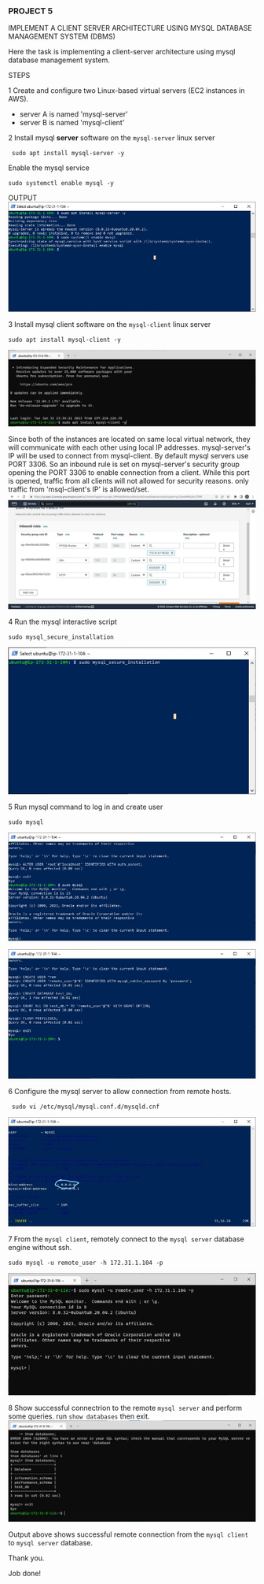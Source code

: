 ### PROJECT 5

IMPLEMENT A CLIENT SERVER ARCHITECTURE USING MYSQL DATABASE MANAGEMENT SYSTEM (DBMS)

Here the task is implementing a client-server architecture using mysql database management system.

STEPS

1 Create and configure two Linux-based virtual servers (EC2 instances in AWS).

 - server A is named 'mysql-server'
 - server B is named 'mysql-client'

2 Install mysql **server** software on the `mysql-server` linux server

 ```
  sudo apt install mysql-server -y
 ```

Enable the mysql service
 
```
sudo systemctl enable mysql -y
```

  OUTPUT
  ![Alt text](images/mysql-server%20install.jpg)
  
3 Install mysql client software on the `mysql-client` linux server

```
sudo apt install mysql-client -y 
``` 

![Alt text](images/mysql%20client%20install.jpg)

Since both of the instances are located on same local virtual network, they will communicate with each other using local IP addresses.
mysql-server's IP will be used to connect from mysql-client.
By default mysql servers use PORT 3306. So an inbound rule is set on mysql-server's security group opening the PORT 3306 to enable connection from a client. While this port is opened, traffic from all clients will not allowed for security reasons. only traffic from 'msql-client's IP' is allowed/set.
![Alt text](images/inbound.jpg)


4 Run the mysql interactive script

```
sudo mysql_secure_installation
``` 
![Alt text](images/mysql%20script.jpg)



5 Run mysql command to log in and create user

```
sudo mysql
``` 

![Alt text](images/sudo%20mysql.jpg)

![Alt text](images/create%20user.jpg)


6   Configure the mysql server to allow connection from remote hosts.

```
 sudo vi /etc/mysql/mysql.conf.d/mysqld.cnf 
```

![Alt text](images/remote%20connection%20config.jpg)

7 From the `mysql client`, remotely connect to the `mysql server` database engine without ssh.
```
sudo mysql -u remote_user -h 172.31.1.104 -p
``` 
![Alt text](images/client%20to%20server%20remote%20connection.jpg)

8 Show successful connectrion to the remote `mysql server` and perform some queries.
run ```show databases```
then exit.
![Alt text](images/show%20database.jpg)

Output above shows successful remote connection from the `mysql client` to `mysql server` database. 

Thank you. 

Job done!